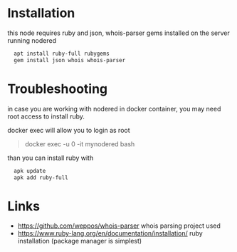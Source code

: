 
# Installation
this node requires ruby and json, whois-parser gems installed on the server running nodered

```bash
  apt install ruby-full rubygems
  gem install json whois whois-parser
```

# Troubleshooting
in case you are working with nodered in docker container, you may need root access to install ruby.

docker exec will allow you to login as root
> docker exec -u 0 -it mynodered bash

than you can install ruby with
```bash
  apk update
  apk add ruby-full
```

# Links
 - https://github.com/weppos/whois-parser whois parsing project used
 - https://www.ruby-lang.org/en/documentation/installation/ ruby installation (package manager is simplest)
